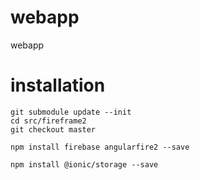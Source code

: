 # webapp
webapp

# installation

    git submodule update --init
    cd src/fireframe2
    git checkout master

    npm install firebase angularfire2 --save

    npm install @ionic/storage --save